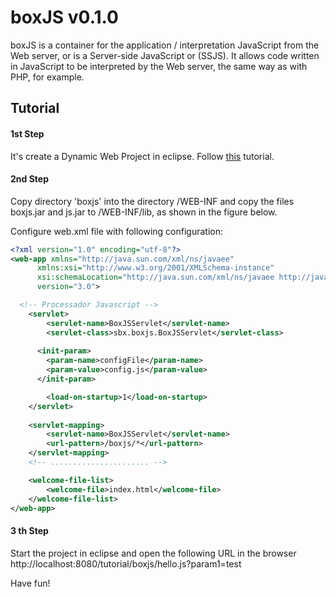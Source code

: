 boxJS v0.1.0
============

boxJS is a container for the application / interpretation JavaScript from the Web server, or is a Server-side JavaScript or (SSJS).
It allows code written in JavaScript to be interpreted by the Web server, the same way as with PHP, for example.

## Tutorial

#### 1st Step
It's create a Dynamic Web Project in eclipse. Follow [this](http://besthowtodo.com/blog/2010/05/how-to-create-dynamic-web-project-in-eclipse.html) tutorial.

#### 2nd Step 
Copy directory 'boxjs' into the directory /WEB-INF and copy the files boxjs.jar and js.jar  to /WEB-INF/lib, as shown in the figure below.

Configure web.xml file with following configuration:

``` xml
<?xml version="1.0" encoding="utf-8"?>
<web-app xmlns="http://java.sun.com/xml/ns/javaee"
      xmlns:xsi="http://www.w3.org/2001/XMLSchema-instance"
      xsi:schemaLocation="http://java.sun.com/xml/ns/javaee http://java.sun.com/xml/ns/javaee/web-app_3_0.xsd"
      version="3.0">

  <!-- Processador Javascript -->
    <servlet>
        <servlet-name>BoxJSServlet</servlet-name>
        <servlet-class>sbx.boxjs.BoxJSServlet</servlet-class>
        
	  <init-param>
	    <param-name>configFile</param-name> 
	    <param-value>config.js</param-value> 
	  </init-param>

		<load-on-startup>1</load-on-startup>
    </servlet>
 
    <servlet-mapping>
        <servlet-name>BoxJSServlet</servlet-name>
        <url-pattern>/boxjs/*</url-pattern>
    </servlet-mapping>
	<!-- ...................... -->

	<welcome-file-list>
		<welcome-file>index.html</welcome-file>
	</welcome-file-list>
</web-app>
```

#### 3 th Step
Start the project in eclipse and open the following URL in the browser http://localhost:8080/tutorial/boxjs/hello.js?param1=test

Have fun!

